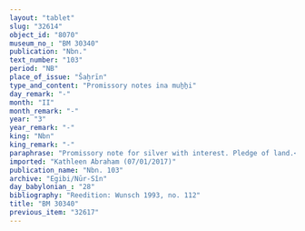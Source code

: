 ```yaml
---
layout: "tablet"
slug: "32614"
object_id: "8070"
museum_no_: "BM 30340"
publication: "Nbn."
text_number: "103"
period: "NB"
place_of_issue: "Šaḫrīn"
type_and_content: "Promissory notes ina muẖẖi"
day_remark: "-"
month: "II"
month_remark: "-"
year: "3"
year_remark: "-"
king: "Nbn"
king_remark: "-"
paraphrase: "Promissory note for silver with interest. Pledge of land.<br /> <strong>B<sub>1</sub></strong> and his mother (<strong><sup>f</sup>B<sub>2</sub></strong>) owe 1 mina of silver to <strong>A</strong>, to be paid with interest in Ta&scaron;rīt (VII). The debtors&#39; upper field (<em>eqlu elēnu</em>), next to <strong>C</strong>&#39;s plot of land and his lower field (<em>eqlu &scaron;upālu</em>), planted with date palms (<em>bīt gi&scaron;immarē</em>) and grain (<em>p&icirc; &scaron;ulpi</em>), next to the border of the <em>abarakku</em>&#39;s plot of land were pledged to the creditor and remain pledged. No other creditor shall exercise any rights over the pledged land until the debt and its interest are fully repaid. Payment will be in dates and for that purpose the harvest will be assessed (<em>emēdu</em>) in Ta&scaron;rīt (VII) when the dates are still on the trees. The interest is fixed at c. 20% (lit. 0;1 kor per shekel) according to the market value of &Scaron;ahrinu. The (indebted) silver is what has been paid for <em>rikis qabli </em>of the royal soldiers (<em>ṣāb &scaron;arri</em>). Names of 5 witnesses and the scribe: Bēl-iddin/Bēl-upahhir//Dābibi.<br /> <br /> <strong>A</strong> = Iddin-Marduk/Iqī&scaron;āya//Nūr-S&icirc;n; <strong>B<sub>1</sub></strong> = Nab&ucirc;-aplu-iddin/&Scaron;umu-iddin; <sup>f</sup><strong>B<sub>2</sub></strong> = <sup>f</sup>Bāba-eṭrat/&Scaron;ama&scaron;-ibni, mother of <strong>B<sub>1</sub></strong>; <strong>C</strong> = &Scaron;umu-ukīn/&Scaron;a-nā&scaron;ī&scaron;u"
imported: "Kathleen Abraham (07/01/2017)"
publication_name: "Nbn. 103"
archive: "Egibi/Nūr-Sîn"
day_babylonian_: "28"
bibliography: "Reedition: Wunsch 1993, no. 112"
title: "BM 30340"
previous_item: "32617"
---
```

